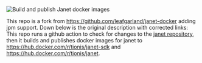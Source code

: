 ![Build and publish Janet docker images](https://github.com/tionis/janet-docker/workflows/Build%20and%20publish%20Janet%20docker%20images/badge.svg)

This repo is a fork from https://github.com/leafgarland/janet-docker adding jpm support. Down below is the original description with corrected links:  
This repo runs a github action to check for changes to the [janet
repository](https://github.com/janet-lang/janet), then it builds and publishes docker images for janet to
https://hub.docker.com/r/tionis/janet-sdk and
https://hub.docker.com/r/tionis/janet.
